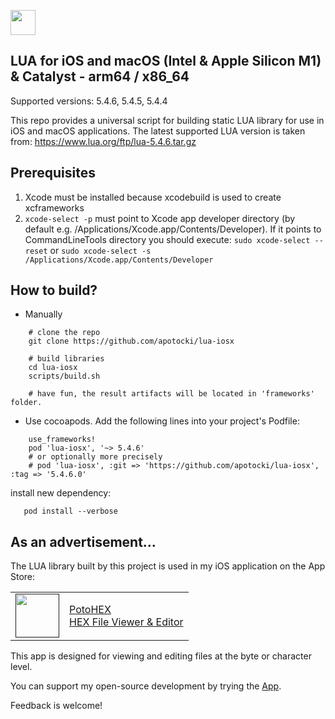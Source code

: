 [<img src="https://api.gitsponsors.com/api/badge/img?id=550458554" height="40">](https://api.gitsponsors.com/api/badge/link?p=7CZMAf5OYzLudfMZSz9tTID/3sPpV8jK0BsDX1HXsWlHsw5qmnpks7Aaj91CvvErioZd0N9ikkKAUCQk7CpN8TSUuVg18CQ0sUBxPr9yVp9NwYLFEnrxpGs96pidXcUD7KQGVlK7UkyR3IVm13t2sQ==)

## LUA for iOS and macOS (Intel & Apple Silicon M1) & Catalyst - arm64 / x86_64

Supported versions: 5.4.6, 5.4.5, 5.4.4

This repo provides a universal script for building static LUA library for use in iOS and macOS applications.
The latest supported LUA version is taken from: https://www.lua.org/ftp/lua-5.4.6.tar.gz

## Prerequisites
  1) Xcode must be installed because xcodebuild is used to create xcframeworks
  2) ```xcode-select -p``` must point to Xcode app developer directory (by default e.g. /Applications/Xcode.app/Contents/Developer). If it points to CommandLineTools directory you should execute:
  ```sudo xcode-select --reset``` or ```sudo xcode-select -s /Applications/Xcode.app/Contents/Developer```
  
## How to build?
 - Manually
```
    # clone the repo
    git clone https://github.com/apotocki/lua-iosx
    
    # build libraries
    cd lua-iosx
    scripts/build.sh

    # have fun, the result artifacts will be located in 'frameworks' folder.
```    
 - Use cocoapods. Add the following lines into your project's Podfile:
```
    use_frameworks!
    pod 'lua-iosx', '~> 5.4.6'
    # or optionally more precisely
    # pod 'lua-iosx', :git => 'https://github.com/apotocki/lua-iosx', :tag => '5.4.6.0'
```    
install new dependency:
```
   pod install --verbose
```

## As an advertisement…
The LUA library built by this project is used in my iOS application on the App Store:

[<table align="center" border=0 cellspacing=0 cellpadding=0><tr><td><img src="https://is4-ssl.mzstatic.com/image/thumb/Purple112/v4/78/d6/f8/78d6f802-78f6-267a-8018-751111f52c10/AppIcon-0-1x_U007emarketing-0-10-0-85-220.png/460x0w.webp" width="70"/></td><td><a href="https://apps.apple.com/us/app/potohex/id1620963302">PotoHEX</a><br>HEX File Viewer & Editor</td><tr></table>]()

This app is designed for viewing and editing files at the byte or character level.
  
You can support my open-source development by trying the [App](https://apps.apple.com/us/app/potohex/id1620963302).

Feedback is welcome!
